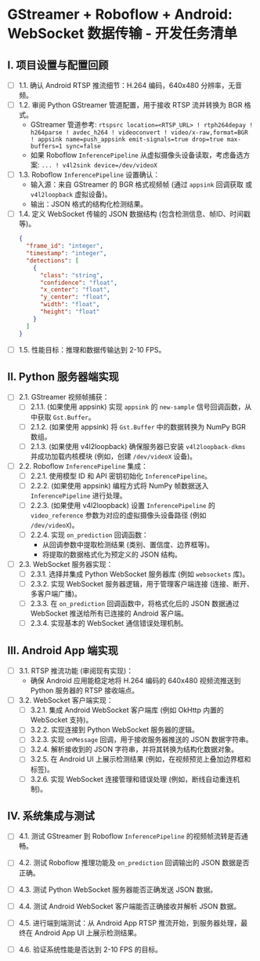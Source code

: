 # GStreamer + Roboflow + Android: WebSocket 数据传输 - 开发任务清单

## I. 项目设置与配置回顾

- [ ] 1.1. 确认 Android RTSP 推流细节：H.264 编码，640x480 分辨率，无音频。
- [ ] 1.2. 审阅 Python GStreamer 管道配置，用于接收 RTSP 流并转换为 BGR 格式。
    - GStreamer 管道参考: `rtspsrc location=<RTSP_URL> ! rtph264depay ! h264parse ! avdec_h264 ! videoconvert ! video/x-raw,format=BGR ! appsink name=push_appsink emit-signals=true drop=true max-buffers=1 sync=false`
    - 如果 Roboflow `InferencePipeline` 从虚拟摄像头设备读取，考虑备选方案: `... ! v4l2sink device=/dev/videoX`
- [ ] 1.3. Roboflow `InferencePipeline` 设置确认：
    - 输入源：来自 GStreamer 的 BGR 格式视频帧 (通过 `appsink` 回调获取 或 `v4l2loopback` 虚拟设备)。
    - 输出：JSON 格式的结构化检测结果。
- [ ] 1.4. 定义 WebSocket 传输的 JSON 数据结构 (包含检测信息、帧ID、时间戳等)。
    ```json
    {
      "frame_id": "integer", 
      "timestamp": "integer", 
      "detections": [
        {
          "class": "string",
          "confidence": "float",
          "x_center": "float",
          "y_center": "float",
          "width": "float",
          "height": "float"
        }
      ]
    }
    ```
- [ ] 1.5. 性能目标：推理和数据传输达到 2-10 FPS。

## II. Python 服务器端实现

- [ ] 2.1. GStreamer 视频帧捕获：
    - [ ] 2.1.1. (如果使用 appsink) 实现 `appsink` 的 `new-sample` 信号回调函数，从中获取 `Gst.Buffer`。
    - [ ] 2.1.2. (如果使用 appsink) 将 `Gst.Buffer` 中的数据转换为 NumPy BGR 数组。
    - [ ] 2.1.3. (如果使用 v4l2loopback) 确保服务器已安装 `v4l2loopback-dkms` 并成功加载内核模块 (例如，创建 `/dev/videoX` 设备)。
- [ ] 2.2. Roboflow `InferencePipeline` 集成：
    - [ ] 2.2.1. 使用模型 ID 和 API 密钥初始化 `InferencePipeline`。
    - [ ] 2.2.2. (如果使用 appsink) 编程方式将 NumPy 帧数据送入 `InferencePipeline` 进行处理。
    - [ ] 2.2.3. (如果使用 v4l2loopback) 设置 `InferencePipeline` 的 `video_reference` 参数为对应的虚拟摄像头设备路径 (例如 `/dev/videoX`)。
    - [ ] 2.2.4. 实现 `on_prediction` 回调函数：
        - 从回调参数中提取检测结果 (类别、置信度、边界框等)。
        - 将提取的数据格式化为预定义的 JSON 结构。
- [ ] 2.3. WebSocket 服务器实现：
    - [ ] 2.3.1. 选择并集成 Python WebSocket 服务器库 (例如 `websockets` 库)。
    - [ ] 2.3.2. 实现 WebSocket 服务器逻辑，用于管理客户端连接 (连接、断开、多客户端广播)。
    - [ ] 2.3.3. 在 `on_prediction` 回调函数中，将格式化后的 JSON 数据通过 WebSocket 推送给所有已连接的 Android 客户端。
    - [ ] 2.3.4. 实现基本的 WebSocket 通信错误处理机制。

## III. Android App 端实现

- [ ] 3.1. RTSP 推流功能 (审阅现有实现)：
    - 确保 Android 应用能稳定地将 H.264 编码的 640x480 视频流推送到 Python 服务器的 RTSP 接收端点。
- [ ] 3.2. WebSocket 客户端实现：
    - [ ] 3.2.1. 集成 Android WebSocket 客户端库 (例如 OkHttp 内置的 WebSocket 支持)。
    - [ ] 3.2.2. 实现连接到 Python WebSocket 服务器的逻辑。
    - [ ] 3.2.3. 实现 `onMessage` 回调，用于接收服务器推送的 JSON 数据字符串。
    - [ ] 3.2.4. 解析接收到的 JSON 字符串，并将其转换为结构化数据对象。
    - [ ] 3.2.5. 在 Android UI 上展示检测结果 (例如，在视频预览上叠加边界框和标签)。
    - [ ] 3.2.6. 实现 WebSocket 连接管理和错误处理 (例如，断线自动重连机制)。

## IV. 系统集成与测试

- [ ] 4.1. 测试 GStreamer 到 Roboflow `InferencePipeline` 的视频帧流转是否通畅。
- [ ] 4.2. 测试 Roboflow 推理功能及 `on_prediction` 回调输出的 JSON 数据是否正确。
- [ ] 4.3. 测试 Python WebSocket 服务器能否正确发送 JSON 数据。
- [ ] 4.4. 测试 Android WebSocket 客户端能否正确接收并解析 JSON 数据。
- [ ] 4.5. 进行端到端测试：从 Android App RTSP 推流开始，到服务器处理，最终在 Android App UI 上展示检测结果。
- [ ] 4.6. 验证系统性能是否达到 2-10 FPS 的目标。

